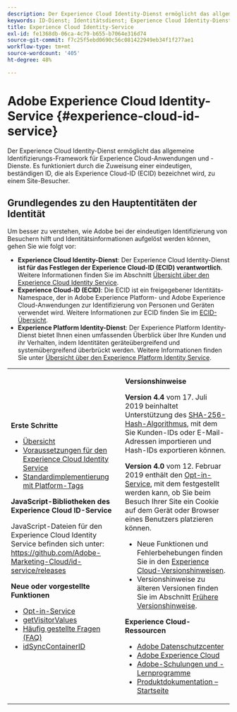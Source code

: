 ```yaml
---
description: Der Experience Cloud Identity-Dienst ermöglicht das allgemeine Identifizierungs-Framework für Experience Cloud-Anwendungen und -Dienste. Es funktioniert durch die Zuweisung einer eindeutigen, beständigen ID, die als Experience Cloud-ID (ECID) bezeichnet wird, zu einem Site-Besucher.
keywords: ID-Dienst; Identitätsdienst; Experience Cloud Identity-Dienst
title: Experience Cloud Identity-Service
exl-id: fe1368db-06ca-4c79-b655-b7064e316d74
source-git-commit: f7c25f5ebd0690c56c081422949eb34f1f277ae1
workflow-type: tm+mt
source-wordcount: '405'
ht-degree: 48%

---
```


# Adobe Experience Cloud Identity-Service {#experience-cloud-id-service}

Der Experience Cloud Identity-Dienst ermöglicht das allgemeine Identifizierungs-Framework für Experience Cloud-Anwendungen und -Dienste. Es funktioniert durch die Zuweisung einer eindeutigen, beständigen ID, die als Experience Cloud-ID (ECID) bezeichnet wird, zu einem Site-Besucher.

## Grundlegendes zu den Hauptentitäten der Identität

Um besser zu verstehen, wie Adobe bei der eindeutigen Identifizierung von Besuchern hilft und Identitätsinformationen aufgelöst werden können, gehen Sie wie folgt vor:

* **Experience Cloud Identity-Dienst**: Der Experience Cloud Identity-Dienst **ist für das Festlegen der Experience Cloud-ID (ECID) verantwortlich**. Weitere Informationen finden Sie im Abschnitt [Übersicht über den Experience Cloud Identity Service](./introduction/overview.md).
* **Experience Cloud-ID (ECID)**: Die ECID ist ein freigegebener Identitäts-Namespace, der in Adobe Experience Platform- und Adobe Experience Cloud-Anwendungen zur Identifizierung von Personen und Geräten verwendet wird. Weitere Informationen zur ECID finden Sie im [ECID-Übersicht](https://experienceleague.adobe.com/docs/experience-platform/identity/ecid.html).
* **Experience Platform Identity-Dienst**: Der Experience Platform Identity-Dienst bietet Ihnen einen umfassenden Überblick über Ihre Kunden und ihr Verhalten, indem Identitäten geräteübergreifend und systemübergreifend überbrückt werden. Weitere Informationen finden Sie unter [Übersicht über den Experience Platform Identity Service](https://experienceleague.adobe.com/docs/experience-platform/identity/home.html).

<!-- The Adobe Experience Cloud Identity Service provides a universal, persistent ID that identifies your visitors across all the solutions in the Experience Cloud. It can replace ID generation code for Experience Cloud solutions and services. -->

<table id="table_5E612F746A704FE095B809A013EE977F" class="simpletable"> 
 <tbody> 
  <tr> 
   <td colname="col1"> <p> <b>Erste Schritte</b> </p> <p> 
     <ul id="ul_D5EC6A54A03F4AB595B588116A7C1296"> 
      <li id="li_845F6DE25A1241439BCDCBC00459D7EB"> <a href="introduction/overview.md" format="dita" scope="local"> Übersicht </a> </li> 
      <li id="li_47F399E1D4AF4F08BD647DF01A423BA7"> <a href="reference/requirements.md" format="dita" scope="local">Voraussetzungen für den Experience Cloud Identity Service</a> </li> 
      <li id="li_CBEEE79B45644F28A52B58DDF23DAD4F"> <a href="https://experienceleague.adobe.com/docs/experience-platform/tags/home.html?lang=de" format="html" scope="external"> Standardimplementierung mit Platform-Tags </a> </li> 
     </ul> </p> <p><b>JavaScript-Bibliotheken des Experience Cloud ID-Service</b> </p> <p>JavaScript-Dateien für den Experience Cloud Identity Service befinden sich unter: <a href="https://github.com/Adobe-Marketing-Cloud/id-service/releases" format="https" scope="external">https://github.com/Adobe-Marketing-Cloud/id-service/releases</a> </p> <p> <b>Neue oder vorgestellte Funktionen</b> </p> <p> 
     <ul id="ul_B0A25B6827734D55BB1E20D12334AC21"> 
      <li id="li_A66924F4948F4A5ABA545A89A28A6F6A"><a href="implementation-guides/opt-in-service/optin-overview.md#concept-f9b5db0d27a245fbadd3e19162319360" format="dita" scope="local"> Opt-in-Service</a> </li> 
      <li id="li_92D49CB788AD478EA74BCF5328CB9A14"> <a href="library/get-set/getvisitorvalues.md#reference-b8c9e17c170c4291829a792df46ce279" format="dita" scope="local"> getVisitorValues </a> </li> 
      <li id="li_9E512C6DD15C46C3ABD06ACD60D97E4A"> <a href="faq-intro/faq-intro.md" format="dita" scope="local"> Häufig gestellte Fragen (FAQ) </a> </li> 
      <li id="li_7744A4898EA542B9BF009D2066810050"> <a href="library/function-vars/idsyncontainerid.md#reference-5cfbed2240fa4def90f535f017a36015" format="dita" scope="local"> idSyncContainerID </a> </li> 
     </ul> </p> 
     <!-- 
     <p> <b>Announcements:</b> </p> 
     <p> <p>Important:  ID service support for Internet Explorer 6, 7, and 8 is deprecated and will be discontinued in a future release. </p> </p> 
     --> </td> 
   <td colname="col2"> <p> <b>Versionshinweise</b> </p> <p><b>Version 4.4</b> vom 17. Juli 2019 beinhaltet Unterstützung des <a href="reference/hashing-support.md" format="dita" scope="local"> SHA-256-Hash-Algorithmus</a>, mit dem Sie Kunden-IDs oder E-Mail-Adressen importieren und Hash-IDs exportieren können.</p><p><b>Version 4.0</b> vom 12. Februar 2019 enthält den <a href="implementation-guides/opt-in-service/optin-overview.md#concept-f9b5db0d27a245fbadd3e19162319360" format="dita" scope="local">Opt-in-Service</a>, mit dem festgestellt werden kann, ob Sie beim Besuch Ihrer Site ein Cookie auf dem Gerät oder Browser eines Benutzers platzieren können. </p> <p> 
     <ul id="ul_4F06F170F214492780C7D25A069F799F"> 
      <li id="li_45A7CD556FE44F4DAB035C736A058F36"> Neue Funktionen und Fehlerbehebungen finden Sie in den <a href="https://experienceleague.adobe.com/docs/release-notes/experience-cloud/current.html?lang=de" format="https" scope="external">Experience Cloud-Versionshinweisen</a>. </li> 
      <li id="li_10CC4FBFEFC947CA9AD15F52D9715257">Versionshinweise zu älteren Versionen finden Sie im Abschnitt <a href="https://experienceleague.adobe.com/docs/release-notes/experience-cloud/current.html?lang=en" format="html" scope="external">Frühere Versionshinweise</a>. </li> 
     </ul> </p> <p> <b>Experience Cloud-Ressourcen</b> </p> <p> 
     <ul id="ul_E30EC96BDC624B5591F0470D430B7F41"> 
      <li id="li_F3A5CCFAE0F247CEB41A03CA8E03106B"> <a href="http://www.adobe.com/de/privacy.html" format="http" scope="external"> Adobe Datenschutzcenter</a> </li> 
      <li id="li_A54C1EB170EA4B8FA6A81B90AB0C39DD"> <a href="https://experienceleague.adobe.com/docs/home.html?lang=de" scope="external" format="http"> Adobe Experience Cloud</a> </li> 
      <li id="li_1938F7044F544481A6CC0F45CC22B80A"> <a href="http://helpx.adobe.com/de/learning.html?promoid=KAUDK" scope="external" format="http"> Adobe-Schulungen und -Lernprogramme</a> </li> 
      <li id="li_C71459E0D1464C05B8B9387C43541F17"> <a href="https://helpx.adobe.com/de/support/experience-cloud.html" scope="external" format="https"> Produktdokumentation – Startseite</a> </li> 
     </ul> </p> </td> 
  </tr> 
 </tbody> 
</table>
